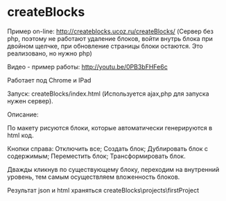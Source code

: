 createBlocks
============

Пример on-line: http://createblocks.ucoz.ru/createBlocks/ 
(Сервер без php, поэтому не работают удаление блоков, войти внутрь блока при двойном щелчке, при обновление страницы блоки остаются. Это реализовано, но нужно php)

Видео - пример работы: http://youtu.be/0PB3bFHFe6c


Работает под Chrome и IPad 

Запуск: createBlocks/index.html (Используется ajax,php для запуска нужен сервер).

Описание: 
  
  По макету рисуются блоки, которые автоматически генерируются в html код.
  
  Кнопки справа: 
    Отключить все;
    Создать блок;
    Дублировать блок с содержимым;
    Переместить блок;
    Трансформировать блок.
  
  Дважды кликнув по существующему блоку, переходим на внутренний уровень, тем самым осуществляем вложенность блоков.  
  
Результат json и html  храняться createBlocks\projects\firstProject    

